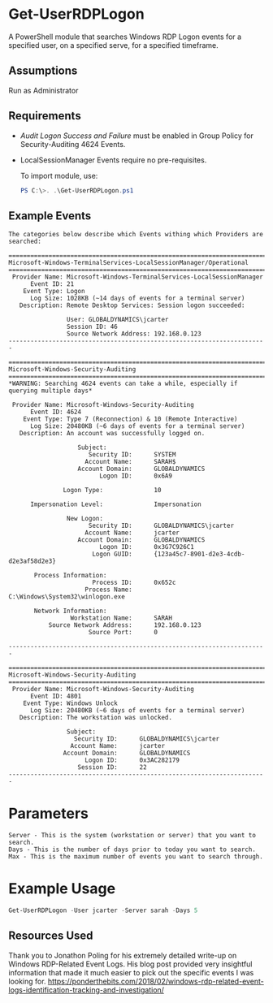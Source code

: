 # Get-UserRDPLogon
A PowerShell module that searches Windows RDP Logon events for a specified user, on a specified serve, for a specified timeframe.

## Assumptions
Run as Administrator

## Requirements 
- *Audit Logon Success and Failure* must be enabled in Group Policy for Security-Auditing 4624 Events.
- LocalSessionManager Events require no pre-requisites.

    To import module, use:  
	```PowerShell
	PS C:\>. .\Get-UserRDPLogon.ps1
	```

  
## Example Events
    The categories below describe which Events withing which Providers are searched:
      
    =======================================================================
    Microsoft-Windows-TerminalServices-LocalSessionManager/Operational
    =======================================================================
     Provider Name: Microsoft-Windows-TerminalServices-LocalSessionManager
          Event ID: 21
        Event Type: Logon
          Log Size: 1028KB (~14 days of events for a terminal server)
       Description: Remote Desktop Services: Session logon succeeded:

                    User: GLOBALDYNAMICS\jcarter
                    Session ID: 46
                    Source Network Address: 192.168.0.123 
    -----------------------------------------------------------------------

    =======================================================================
    Microsoft-Windows-Security-Auditing
    =======================================================================
    *WARNING: Searching 4624 events can take a while, especially if 
    querying multiple days*
     
     Provider Name: Microsoft-Windows-Security-Auditing 
          Event ID: 4624
        Event Type: Type 7 (Reconnection) & 10 (Remote Interactive) 
          Log Size: 20480KB (~6 days of events for a terminal server)
       Description: An account was successfully logged on.

                       Subject:
                          Security ID:		SYSTEM
                         Account Name:		SARAH$
                       Account Domain:		GLOBALDYNAMICS
                             Logon ID:		0x6A9

                   Logon Type:			    10

          Impersonation Level:	            Impersonation

                    New Logon:
                          Security ID:		GLOBALDYNAMICS\jcarter
                         Account Name:		jcarter
                       Account Domain:		GLOBALDYNAMICS
                             Logon ID:		0x3G7C926C1
                           Logon GUID:		{123a45c7-8901-d2e3-4cdb-d2e3af58d2e3}

           Process Information: 
                           Process ID:		0x652c
                         Process Name:		C:\Windows\System32\winlogon.exe

           Network Information:
                     Workstation Name:	    SARAH
               Source Network Address:	    192.168.0.123
                          Source Port:		0

    -----------------------------------------------------------------------

    =======================================================================
    Microsoft-Windows-Security-Auditing
    ======================================================================= 
     Provider Name: Microsoft-Windows-Security-Auditing 
          Event ID: 4801
        Event Type: Windows Unlock 
          Log Size: 20480KB (~6 days of events for a terminal server)
       Description: The workstation was unlocked.

                    Subject:
                      Security ID:		GLOBALDYNAMICS\jcarter
                     Account Name:		jcarter
                   Account Domain:		GLOBALDYNAMICS
                         Logon ID:		0x3AC282179
                       Session ID:	    22
    -----------------------------------------------------------------------
    
# Parameters
```
Server - This is the system (workstation or server) that you want to search.
Days - This is the number of days prior to today you want to search.
Max - This is the maximum number of events you want to search through.
```
 
# Example Usage
```PowerShell
Get-UserRDPLogon -User jcarter -Server sarah -Days 5
```

## Resources Used
Thank you to Jonathon Poling for his extremely detailed write-up on Windows RDP-Related Event Logs. 
His blog post provided very insightful information that made it much easier to pick out the specific 
events I was looking for.
https://ponderthebits.com/2018/02/windows-rdp-related-event-logs-identification-tracking-and-investigation/
